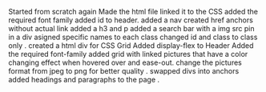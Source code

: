 Started from scratch again
Made the html file
linked it to the CSS 
added the required font family
added id to header.
added a nav 
created href anchors without actual link
added a h3 and p 
added a search bar with a img src pin in a div
asigned specific names to each class
changed id and class to class only .
created a html div for CSS Grid
Added display-flex to Header
Added the required font-family
added grid with linked pictures that have a color changing effect when hovered over and ease-out.
change the pictures format from jpeg to png for better quality .
swapped divs into anchors 
added headings and paragraphs to the page .
